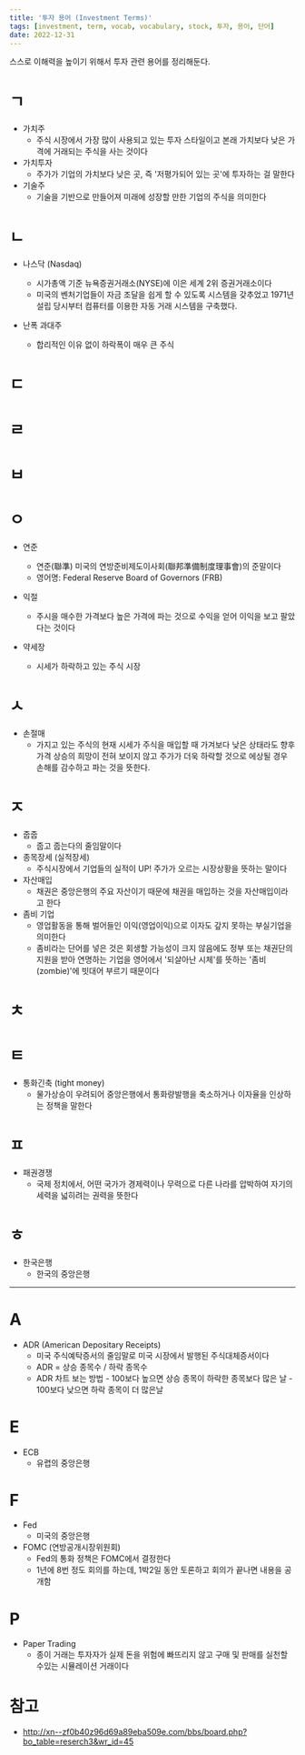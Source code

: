 ```yaml
---
title: '투자 용어 (Investment Terms)'
tags: [investment, term, vocab, vocabulary, stock, 투자, 용어, 단어]
date: 2022-12-31
---
```


스스로 이해력을 높이기 위해서 투자 관련 용어를 정리해둔다.

# ㄱ

- 가치주
	- 주식 시장에서 가장 많이 사용되고 있는 투자 스타일이고 본래 가치보다 낮은 가격에 거래되는 주식을 사는 것이다
- 가치투자
  - 주가가 기업의 가치보다 낮은 곳, 즉 '저평가되어 있는 곳'에 투자하는 걸 말한다
- 기술주
	- 기술을 기반으로 만들어져 미래에 성장할 만한 기업의 주식을 의미한다


# ㄴ

- 나스닥 (Nasdaq)
	- 시가총액 기준 뉴욕증권거래소(NYSE)에 이은 세계 2위 증권거래소이다
  - 미국의 벤처기업들이 자금 조달을 쉽게 할 수 있도록 시스템을 갖추었고 1971년 설립 당시부터 컴퓨터를 이용한 자동 거래 시스템을 구축했다.

- 난폭 과대주
	- 합리적인 이유 없이 하락폭이 매우 큰 주식

# ㄷ

# ㄹ

# ㅂ

# ㅇ

- 연준
	- 연준(聯準) 미국의 연방준비제도이사회(聯邦準備制度理事會)의 준말이다
  - 영어명: Federal Reserve Board of Governors (FRB)

- 익절
	- 주시을 매수한 가격보다 높은 가격에 파는 것으로 수익을 얻어 이익을 보고 팔았다는 것이다
- 약세장
	- 시세가 하락하고 있는 주식 시장

# ㅅ

- 손절매
  - 가지고 있는 주식의 현재 시세가 주식을 매입할 때 가겨보다 낮은 상태라도 향후 가격 상승의 희망이 전혀 보이지 않고 주가가 더욱 하락할 것으로 에상될 경우 손해를 감수하고 파는 것을 뜻한다.

# ㅈ


- 줍줍
	- 줍고 줍는다의 줄임말이다
- 종목장세 (실적장세)
	- 주식시장에서 기업들의 실적이 UP! 주가가 오르는 시장상황을 뜻하는 말이다
- 자산매입
	- 채권은 중앙은행의 주요 자산이기 때문에 채권을 매입하는 것을 자산매입이라고 한다
- 좀비 기업
	- 영업활동을 통해 벌어들인 이익(영업이익)으로 이자도 갚지 못하는 부실기업을 의미한다
  - 좀비라는 단어를 넣은 것은 회생할 가능성이 크지 않음에도 정부 또는 채권단의 지원을 받아 연명하는 기업을 영어에서 '되살아난 시체'를 뜻하는 '좀비(zombie)'에 빗대어 부르기 때문이다

# ㅊ


# ㅌ

- 통화긴축 (tight money)
  - 물가상승이 우려되어 중앙은행에서 통화량발행을 축소하거나 이자율을 인상하는 정책을 말한다

# ㅍ

- 패권경쟁
	- 국제 정치에서, 어떤 국가가 경제력이나 무력으로 다른 나라를 압박하여 자기의 세력을 넓히려는 권력을 뜻한다

# ㅎ

- 한국은행
	- 한국의 중앙은행

------

# A

- ADR (American Depositary Receipts)
	- 미국 주식예탁증서의 줄임말로 미국 시장에서 발행된 주식대체증서이다
  - ADR = 상승 종목수 / 하락 종목수
  - ADR 차트 보는 방법
		- 100보다 높으면 상승 종목이 하락한 종목보다 많은 날
		- 100보다 낮으면 하락 종목이 더 많은날

# E

- ECB
	- 유렵의 중앙은행

# F

- Fed
	- 미국의 중앙은행
- FOMC (연방공개시장위원회)
	- Fed의 통화 정책은 FOMC에서 결정한다
  - 1년에 8번 정도 회의를 하는데, 1박2일 동안 토론하고 회의가 끝나면 내용을 공개함

# P

- Paper Trading
	- 종이 거래는 투자자가 실제 돈을 위험에 빠뜨리지 않고 구매 및 판매를 실천할 수있는 시뮬레이션 거래이다



# 참고

- http://xn--zf0b40z96d69a89eba509e.com/bbs/board.php?bo_table=reserch3&wr_id=45
